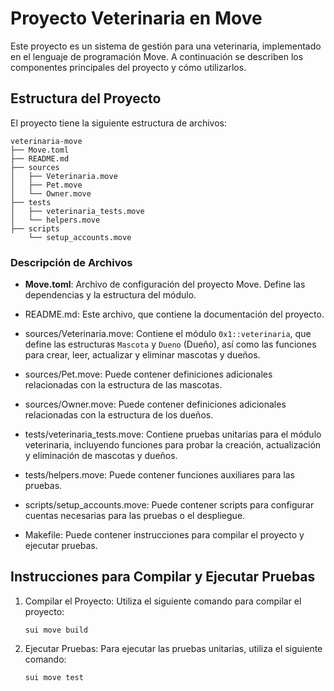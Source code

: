 # Proyecto Veterinaria en Move

Este proyecto es un sistema de gestión para una veterinaria, implementado en el lenguaje de programación Move. A continuación se describen los componentes principales del proyecto y cómo utilizarlos.

## Estructura del Proyecto

El proyecto tiene la siguiente estructura de archivos:

```
veterinaria-move
├── Move.toml
├── README.md
├── sources
│   ├── Veterinaria.move
│   ├── Pet.move
│   └── Owner.move
├── tests
│   ├── veterinaria_tests.move
│   └── helpers.move
├── scripts
    └── setup_accounts.move

```

### Descripción de Archivos

- **Move.toml**: Archivo de configuración del proyecto Move. Define las dependencias y la estructura del módulo.

- README.md: Este archivo, que contiene la documentación del proyecto.

- sources/Veterinaria.move: Contiene el módulo `0x1::veterinaria`, que define las estructuras `Mascota` y `Dueno` (Dueño), así como las funciones para crear, leer, actualizar y eliminar mascotas y dueños.

- sources/Pet.move: Puede contener definiciones adicionales relacionadas con la estructura de las mascotas.

- sources/Owner.move: Puede contener definiciones adicionales relacionadas con la estructura de los dueños.

- tests/veterinaria_tests.move: Contiene pruebas unitarias para el módulo veterinaria, incluyendo funciones para probar la creación, actualización y eliminación de mascotas y dueños.

- tests/helpers.move: Puede contener funciones auxiliares para las pruebas.

- scripts/setup_accounts.move: Puede contener scripts para configurar cuentas necesarias para las pruebas o el despliegue.

- Makefile: Puede contener instrucciones para compilar el proyecto y ejecutar pruebas.

## Instrucciones para Compilar y Ejecutar Pruebas

1. Compilar el Proyecto: Utiliza el siguiente comando para compilar el proyecto:
   ```
   sui move build
   ```

2. Ejecutar Pruebas: Para ejecutar las pruebas unitarias, utiliza el siguiente comando:
   ```
   sui move test
   ```